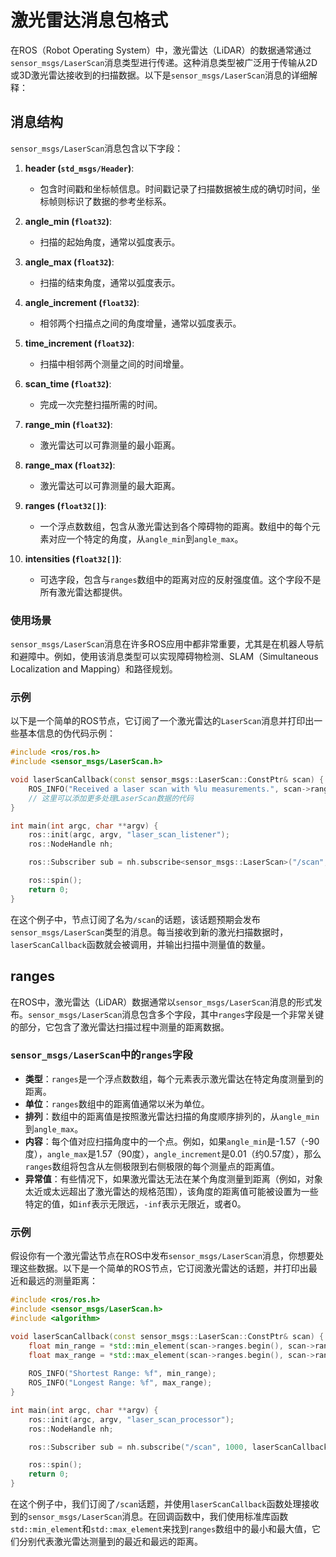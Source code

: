 # 激光雷达消息包格式

在ROS（Robot Operating System）中，激光雷达（LiDAR）的数据通常通过`sensor_msgs/LaserScan`消息类型进行传递。这种消息类型被广泛用于传输从2D或3D激光雷达接收到的扫描数据。以下是`sensor_msgs/LaserScan`消息的详细解释：

## 消息结构

`sensor_msgs/LaserScan`消息包含以下字段：

1. **header (`std_msgs/Header`)**:
   - 包含时间戳和坐标帧信息。时间戳记录了扫描数据被生成的确切时间，坐标帧则标识了数据的参考坐标系。

2. **angle_min (`float32`)**:
   - 扫描的起始角度，通常以弧度表示。

3. **angle_max (`float32`)**:
   - 扫描的结束角度，通常以弧度表示。

4. **angle_increment (`float32`)**:
   - 相邻两个扫描点之间的角度增量，通常以弧度表示。

5. **time_increment (`float32`)**:
   - 扫描中相邻两个测量之间的时间增量。

6. **scan_time (`float32`)**:
   - 完成一次完整扫描所需的时间。

7. **range_min (`float32`)**:
   - 激光雷达可以可靠测量的最小距离。

8. **range_max (`float32`)**:
   - 激光雷达可以可靠测量的最大距离。

9. **ranges (`float32[]`)**:
   - 一个浮点数数组，包含从激光雷达到各个障碍物的距离。数组中的每个元素对应一个特定的角度，从`angle_min`到`angle_max`。

10. **intensities (`float32[]`)**:
    - 可选字段，包含与`ranges`数组中的距离对应的反射强度值。这个字段不是所有激光雷达都提供。

### 使用场景

`sensor_msgs/LaserScan`消息在许多ROS应用中都非常重要，尤其是在机器人导航和避障中。例如，使用该消息类型可以实现障碍物检测、SLAM（Simultaneous Localization and Mapping）和路径规划。

### 示例

以下是一个简单的ROS节点，它订阅了一个激光雷达的`LaserScan`消息并打印出一些基本信息的伪代码示例：

```cpp
#include <ros/ros.h>
#include <sensor_msgs/LaserScan.h>

void laserScanCallback(const sensor_msgs::LaserScan::ConstPtr& scan) {
    ROS_INFO("Received a laser scan with %lu measurements.", scan->ranges.size());
    // 这里可以添加更多处理LaserScan数据的代码
}

int main(int argc, char **argv) {
    ros::init(argc, argv, "laser_scan_listener");
    ros::NodeHandle nh;

    ros::Subscriber sub = nh.subscribe<sensor_msgs::LaserScan>("/scan", 1000, laserScanCallback);

    ros::spin();
    return 0;
}
```

在这个例子中，节点订阅了名为`/scan`的话题，该话题预期会发布`sensor_msgs/LaserScan`类型的消息。每当接收到新的激光扫描数据时，`laserScanCallback`函数就会被调用，并输出扫描中测量值的数量。

## ranges

在ROS中，激光雷达（LiDAR）数据通常以`sensor_msgs/LaserScan`消息的形式发布。`sensor_msgs/LaserScan`消息包含多个字段，其中`ranges`字段是一个非常关键的部分，它包含了激光雷达扫描过程中测量的距离数据。

### `sensor_msgs/LaserScan`中的`ranges`字段

- **类型**：`ranges`是一个浮点数数组，每个元素表示激光雷达在特定角度测量到的距离。
- **单位**：`ranges`数组中的距离值通常以米为单位。
- **排列**：数组中的距离值是按照激光雷达扫描的角度顺序排列的，从`angle_min`到`angle_max`。
- **内容**：每个值对应扫描角度中的一个点。例如，如果`angle_min`是-1.57（-90度），`angle_max`是1.57（90度），`angle_increment`是0.01（约0.57度），那么`ranges`数组将包含从左侧极限到右侧极限的每个测量点的距离值。
- **异常值**：有些情况下，如果激光雷达无法在某个角度测量到距离（例如，对象太近或太远超出了激光雷达的规格范围），该角度的距离值可能被设置为一些特定的值，如`inf`表示无限远，`-inf`表示无限近，或者0。

### 示例

假设你有一个激光雷达节点在ROS中发布`sensor_msgs/LaserScan`消息，你想要处理这些数据。以下是一个简单的ROS节点，它订阅激光雷达的话题，并打印出最近和最远的测量距离：

```cpp
#include <ros/ros.h>
#include <sensor_msgs/LaserScan.h>
#include <algorithm>

void laserScanCallback(const sensor_msgs::LaserScan::ConstPtr& scan) {
    float min_range = *std::min_element(scan->ranges.begin(), scan->ranges.end());
    float max_range = *std::max_element(scan->ranges.begin(), scan->ranges.end());
    
    ROS_INFO("Shortest Range: %f", min_range);
    ROS_INFO("Longest Range: %f", max_range);
}

int main(int argc, char **argv) {
    ros::init(argc, argv, "laser_scan_processor");
    ros::NodeHandle nh;

    ros::Subscriber sub = nh.subscribe("/scan", 1000, laserScanCallback);

    ros::spin();
    return 0;
}
```

在这个例子中，我们订阅了`/scan`话题，并使用`laserScanCallback`函数处理接收到的`sensor_msgs/LaserScan`消息。在回调函数中，我们使用标准库函数`std::min_element`和`std::max_element`来找到`ranges`数组中的最小和最大值，它们分别代表激光雷达测量到的最近和最远的距离。